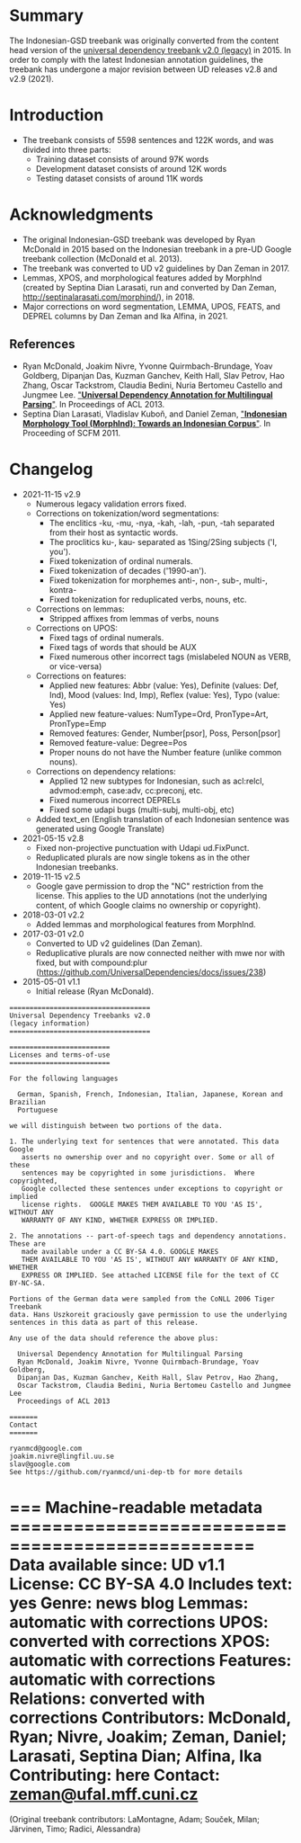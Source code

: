 # Summary

The Indonesian-GSD treebank was originally converted from the content head version of the [universal dependency treebank v2.0 (legacy)](https://github.com/ryanmcd/uni-dep-tb) in 2015. In order to comply with the latest Indonesian annotation guidelines, the treebank has undergone a major revision between UD releases v2.8 and v2.9 (2021).


# Introduction

* The treebank consists of 5598 sentences and 122K words, and was divided into three parts:
  * Training dataset consists of around 97K words
  * Development dataset consists of around 12K words
  * Testing dataset consists of around 11K words


# Acknowledgments

* The original Indonesian-GSD treebank was developed by Ryan McDonald in 2015 based on the Indonesian treebank in a pre-UD Google treebank collection (McDonald et al. 2013).
* The treebank was converted to UD v2 guidelines by Dan Zeman in 2017.
* Lemmas, XPOS, and morphological features added by MorphInd (created by Septina Dian Larasati, run and converted by Dan Zeman, http://septinalarasati.com/morphind/), in 2018.
* Major corrections on word segmentation, LEMMA, UPOS, FEATS, and DEPREL columns by Dan Zeman and Ika Alfina, in 2021.

## References

* Ryan McDonald, Joakim Nivre, Yvonne Quirmbach-Brundage, Yoav Goldberg, Dipanjan Das, Kuzman Ganchev, Keith Hall, Slav Petrov, Hao Zhang, Oscar Tackstrom, Claudia Bedini, Nuria Bertomeu Castello and Jungmee Lee. ["**Universal Dependency Annotation for Multilingual Parsing**"](https://aclanthology.org/P13-2017.pdf). In Proceedings of ACL 2013.
* Septina Dian Larasati, Vladislav Kuboň, and Daniel Zeman, ["**Indonesian Morphology Tool (MorphInd): Towards an Indonesian Corpus**"](https://link.springer.com/chapter/10.1007/978-3-642-23138-4_8). In Proceeding of SCFM 2011.


# Changelog

* 2021-11-15 v2.9
  * Numerous legacy validation errors fixed.
  * Corrections on tokenization/word segmentations:
    * The enclitics -ku, -mu, -nya, -kah, -lah, -pun, -tah separated from their host as syntactic words.
    * The proclitics ku-, kau- separated as 1Sing/2Sing subjects ('I, you').
    * Fixed tokenization of ordinal numerals.
    * Fixed tokenization of decades ('1990-an').
    * Fixed tokenization for morphemes anti-, non-, sub-, multi-, kontra-
    * Fixed tokenization for reduplicated verbs, nouns, etc.
  * Corrections on lemmas:
    * Stripped affixes from lemmas of verbs, nouns
  * Corrections on UPOS:
    * Fixed tags of ordinal numerals.
    * Fixed tags of words that should be AUX
    * Fixed numerous other incorrect tags (mislabeled NOUN as VERB, or vice-versa)
  * Corrections on features:
    * Applied new features: Abbr (value: Yes), Definite (values: Def, Ind), Mood (values: Ind, Imp), Reflex (value: Yes), Typo (value: Yes)
    * Applied new feature-values: NumType=Ord, PronType=Art, PronType=Emp
    * Removed features: Gender, Number[psor], Poss, Person[psor]
    * Removed feature-value: Degree=Pos
    * Proper nouns do not have the Number feature (unlike common nouns).
  * Corrections on dependency relations:
    * Applied 12 new subtypes for Indonesian, such as acl:relcl, advmod:emph, case:adv, cc:preconj, etc.
    * Fixed numerous incorrect DEPRELs
    * Fixed some udapi bugs (multi-subj, multi-obj, etc)
  * Added text_en (English translation of each Indonesian sentence was generated using Google Translate)
* 2021-05-15 v2.8
  * Fixed non-projective punctuation with Udapi ud.FixPunct.
  * Reduplicated plurals are now single tokens as in the other Indonesian treebanks.
* 2019-11-15 v2.5
  * Google gave permission to drop the "NC" restriction from the license.
    This applies to the UD annotations (not the underlying content, of which Google claims no ownership or copyright).
* 2018-03-01 v2.2
  * Added lemmas and morphological features from MorphInd.
* 2017-03-01 v2.0
  * Converted to UD v2 guidelines (Dan Zeman).
  * Reduplicative plurals are now connected neither with mwe nor with fixed,
    but with compound:plur
    (https://github.com/UniversalDependencies/docs/issues/238)
* 2015-05-01 v1.1
  * Initial release (Ryan McDonald).



```
===================================
Universal Dependency Treebanks v2.0
(legacy information)
===================================

=========================
Licenses and terms-of-use
=========================

For the following languages

  German, Spanish, French, Indonesian, Italian, Japanese, Korean and Brazilian
  Portuguese

we will distinguish between two portions of the data.

1. The underlying text for sentences that were annotated. This data Google
   asserts no ownership over and no copyright over. Some or all of these
   sentences may be copyrighted in some jurisdictions.  Where copyrighted,
   Google collected these sentences under exceptions to copyright or implied
   license rights.  GOOGLE MAKES THEM AVAILABLE TO YOU 'AS IS', WITHOUT ANY
   WARRANTY OF ANY KIND, WHETHER EXPRESS OR IMPLIED.

2. The annotations -- part-of-speech tags and dependency annotations. These are
   made available under a CC BY-SA 4.0. GOOGLE MAKES
   THEM AVAILABLE TO YOU 'AS IS', WITHOUT ANY WARRANTY OF ANY KIND, WHETHER
   EXPRESS OR IMPLIED. See attached LICENSE file for the text of CC BY-NC-SA.

Portions of the German data were sampled from the CoNLL 2006 Tiger Treebank
data. Hans Uszkoreit graciously gave permission to use the underlying
sentences in this data as part of this release.

Any use of the data should reference the above plus:

  Universal Dependency Annotation for Multilingual Parsing
  Ryan McDonald, Joakim Nivre, Yvonne Quirmbach-Brundage, Yoav Goldberg,
  Dipanjan Das, Kuzman Ganchev, Keith Hall, Slav Petrov, Hao Zhang,
  Oscar Tackstrom, Claudia Bedini, Nuria Bertomeu Castello and Jungmee Lee
  Proceedings of ACL 2013

=======
Contact
=======

ryanmcd@google.com
joakim.nivre@lingfil.uu.se
slav@google.com
See https://github.com/ryanmcd/uni-dep-tb for more details
```



=== Machine-readable metadata =================================================
Data available since: UD v1.1
License: CC BY-SA 4.0
Includes text: yes
Genre: news blog
Lemmas: automatic with corrections
UPOS: converted with corrections
XPOS: automatic with corrections
Features: automatic with corrections
Relations: converted with corrections
Contributors: McDonald, Ryan; Nivre, Joakim; Zeman, Daniel; Larasati, Septina Dian; Alfina, Ika
Contributing: here
Contact: zeman@ufal.mff.cuni.cz
===============================================================================
(Original treebank contributors: LaMontagne, Adam; Souček, Milan; Järvinen, Timo; Radici, Alessandra)
